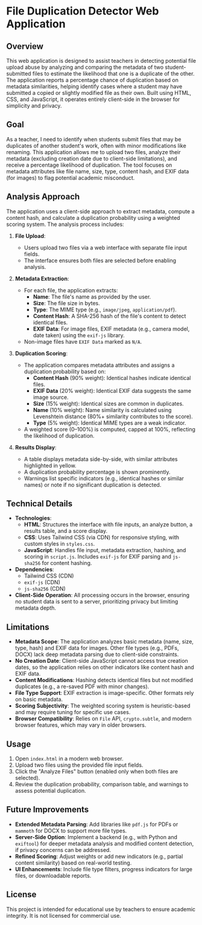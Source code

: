 # File Duplication Detector Web Application

## Overview
This web application is designed to assist teachers in detecting potential file upload abuse by analyzing and comparing the metadata of two student-submitted files to estimate the likelihood that one is a duplicate of the other. The application reports a percentage chance of duplication based on metadata similarities, helping identify cases where a student may have submitted a copied or slightly modified file as their own. Built using HTML, CSS, and JavaScript, it operates entirely client-side in the browser for simplicity and privacy.

## Goal
As a teacher, I need to identify when students submit files that may be duplicates of another student's work, often with minor modifications like renaming. This application allows me to upload two files, analyze their metadata (excluding creation date due to client-side limitations), and receive a percentage likelihood of duplication. The tool focuses on metadata attributes like file name, size, type, content hash, and EXIF data (for images) to flag potential academic misconduct.

## Analysis Approach
The application uses a client-side approach to extract metadata, compute a content hash, and calculate a duplication probability using a weighted scoring system. The analysis process includes:

1. **File Upload**:
   - Users upload two files via a web interface with separate file input fields.
   - The interface ensures both files are selected before enabling analysis.

2. **Metadata Extraction**:
   - For each file, the application extracts:
     - **Name**: The file's name as provided by the user.
     - **Size**: The file size in bytes.
     - **Type**: The MIME type (e.g., `image/jpeg`, `application/pdf`).
     - **Content Hash**: A SHA-256 hash of the file's content to detect identical files.
     - **EXIF Data**: For image files, EXIF metadata (e.g., camera model, date taken) using the `exif-js` library.
   - Non-image files have `EXIF Data` marked as `N/A`.

3. **Duplication Scoring**:
   - The application compares metadata attributes and assigns a duplication probability based on:
     - **Content Hash** (90% weight): Identical hashes indicate identical files.
     - **EXIF Data** (20% weight): Identical EXIF data suggests the same image source.
     - **Size** (15% weight): Identical sizes are common in duplicates.
     - **Name** (10% weight): Name similarity is calculated using Levenshtein distance (80%+ similarity contributes to the score).
     - **Type** (5% weight): Identical MIME types are a weak indicator.
   - A weighted score (0–100%) is computed, capped at 100%, reflecting the likelihood of duplication.

4. **Results Display**:
   - A table displays metadata side-by-side, with similar attributes highlighted in yellow.
   - A duplication probability percentage is shown prominently.
   - Warnings list specific indicators (e.g., identical hashes or similar names) or note if no significant duplication is detected.

## Technical Details
- **Technologies**:
  - **HTML**: Structures the interface with file inputs, an analyze button, a results table, and a score display.
  - **CSS**: Uses Tailwind CSS (via CDN) for responsive styling, with custom styles in `styles.css`.
  - **JavaScript**: Handles file input, metadata extraction, hashing, and scoring in `script.js`. Includes `exif-js` for EXIF parsing and `js-sha256` for content hashing.
- **Dependencies**:
  - Tailwind CSS (CDN)
  - `exif-js` (CDN)
  - `js-sha256` (CDN)
- **Client-Side Operation**: All processing occurs in the browser, ensuring no student data is sent to a server, prioritizing privacy but limiting metadata depth.

## Limitations
- **Metadata Scope**: The application analyzes basic metadata (name, size, type, hash) and EXIF data for images. Other file types (e.g., PDFs, DOCX) lack deep metadata parsing due to client-side constraints.
- **No Creation Date**: Client-side JavaScript cannot access true creation dates, so the application relies on other indicators like content hash and EXIF data.
- **Content Modifications**: Hashing detects identical files but not modified duplicates (e.g., a re-saved PDF with minor changes).
- **File Type Support**: EXIF extraction is image-specific. Other formats rely on basic metadata.
- **Scoring Subjectivity**: The weighted scoring system is heuristic-based and may require tuning for specific use cases.
- **Browser Compatibility**: Relies on `File` API, `crypto.subtle`, and modern browser features, which may vary in older browsers.

## Usage
1. Open `index.html` in a modern web browser.
2. Upload two files using the provided file input fields.
3. Click the "Analyze Files" button (enabled only when both files are selected).
4. Review the duplication probability, comparison table, and warnings to assess potential duplication.

## Future Improvements
- **Extended Metadata Parsing**: Add libraries like `pdf.js` for PDFs or `mammoth` for DOCX to support more file types.
- **Server-Side Option**: Implement a backend (e.g., with Python and `exiftool`) for deeper metadata analysis and modified content detection, if privacy concerns can be addressed.
- **Refined Scoring**: Adjust weights or add new indicators (e.g., partial content similarity) based on real-world testing.
- **UI Enhancements**: Include file type filters, progress indicators for large files, or downloadable reports.

## License
This project is intended for educational use by teachers to ensure academic integrity. It is not licensed for commercial use.